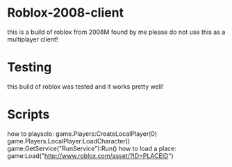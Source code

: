 # Roblox-2008-client
this is a build of roblox from 2008M found by me
please do not use this as a multiplayer client!
# Testing
this build of roblox was tested and it works pretty well!
# Scripts
how to playsolo:
game.Players:CreateLocalPlayer(0)
game.Players.LocalPlayer:LoadCharacter()
game:GetService("RunService"):Run()
how to load a place:
game:Load("http://www.roblox.com/asset/?ID=PLACEID")
